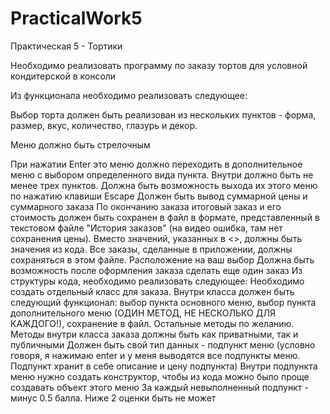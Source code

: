 # PracticalWork5
Практическая 5 - Тортики

Необходимо реализовать программу по заказу тортов для условной кондитерской в консоли

Из функционала необходимо реализовать следующее:

Выбор торта должен быть реализован из нескольких пунктов - форма, размер, вкус, количество, глазурь и декор. 

Меню должно быть стрелочным

При нажатии Enter это меню должно переходить в дополнительное меню с выбором определенного вида пункта. Внутри должно быть не менее трех пунктов. 
Должна быть возможность выхода их этого меню по нажатию клавиши Escape
Должен быть вывод суммарной цены и суммарного заказа
По окончанию заказа итоговый заказ и его стоимость должен быть сохранен в файл в формате, представленный в текстовом файле "История заказов" (на видео ошибка, там нет сохранения цены). Вместо значений, указанных в <>, должны быть значения из кода. Все заказы, сделанные в приложении, должны сохраняться в этом файле. Расположение на ваш выбор
Должна быть возможность после оформления заказа сделать еще один заказ
Из структуры кода, необходимо реализовать следующее:
Необходимо создать отдельный класс для заказа. Внутри класса должен быть следующий функционал: выбор пункта основного меню, выбор пункта дополнительного меню (ОДИН МЕТОД, НЕ НЕСКОЛЬКО ДЛЯ КАЖДОГО!), сохранение в файл. Остальные методы по желанию. Методы внутри класса заказа должны быть как приватными, так и публичными
Должен быть свой тип данных - подпункт меню (условно говоря, я нажимаю enter и у меня выводятся все подпункты меню. Подпункт хранит в себе описание и цену подпункта)
Внутри подпункта меню нужно создать конструктор, чтобы из кода можно было проще создавать объект этого меню
За каждый невыполненный подпункт - минус 0.5 балла. Ниже 2 оценки быть не может

